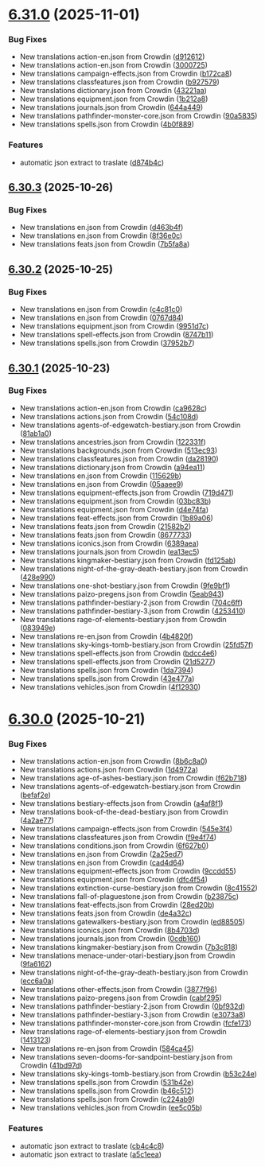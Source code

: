 # [6.31.0](https://github.com/allnnde/pf2e-esp-translation/compare/v6.30.3...v6.31.0) (2025-11-01)


### Bug Fixes

* New translations action-en.json from Crowdin ([d912612](https://github.com/allnnde/pf2e-esp-translation/commit/d91261283c7307339f5b191f7c1ac4dfd0233f61))
* New translations action-en.json from Crowdin ([3000725](https://github.com/allnnde/pf2e-esp-translation/commit/3000725fb2b3f34ee92fbb348ea1ace30105b6e5))
* New translations campaign-effects.json from Crowdin ([b172ca8](https://github.com/allnnde/pf2e-esp-translation/commit/b172ca8e54387ba5b3e1ec2eef82001c862dd4ef))
* New translations classfeatures.json from Crowdin ([b927579](https://github.com/allnnde/pf2e-esp-translation/commit/b927579a8fd0ff48c959cc338d9b178199a39e51))
* New translations dictionary.json from Crowdin ([43221aa](https://github.com/allnnde/pf2e-esp-translation/commit/43221aa69cf96be064ef30a9c5353ea0076fca94))
* New translations equipment.json from Crowdin ([1b212a8](https://github.com/allnnde/pf2e-esp-translation/commit/1b212a83fd6fb781ce3de85cd3d1733c9127eeae))
* New translations journals.json from Crowdin ([644a449](https://github.com/allnnde/pf2e-esp-translation/commit/644a44915865c25ceb081cc2d9d80c31432e4a21))
* New translations pathfinder-monster-core.json from Crowdin ([90a5835](https://github.com/allnnde/pf2e-esp-translation/commit/90a5835ee7a5e0613ac64390c1668e363515031f))
* New translations spells.json from Crowdin ([4b0f889](https://github.com/allnnde/pf2e-esp-translation/commit/4b0f889f591b9f2ca0e359509a5388d839068ae1))


### Features

* automatic json extract to traslate ([d874b4c](https://github.com/allnnde/pf2e-esp-translation/commit/d874b4cd49eb5ebe9ca28a85bd0c3f4d086d647f))



## [6.30.3](https://github.com/allnnde/pf2e-esp-translation/compare/v6.30.2...v6.30.3) (2025-10-26)


### Bug Fixes

* New translations en.json from Crowdin ([d463b4f](https://github.com/allnnde/pf2e-esp-translation/commit/d463b4f02062d88052b5f09a5073ce395aa45ec7))
* New translations en.json from Crowdin ([8f36e0c](https://github.com/allnnde/pf2e-esp-translation/commit/8f36e0c650106884cef9c3ee0f1f17a73f2cfba2))
* New translations feats.json from Crowdin ([7b5fa8a](https://github.com/allnnde/pf2e-esp-translation/commit/7b5fa8a135411d890bf8254f2188ee5435d13bfa))



## [6.30.2](https://github.com/allnnde/pf2e-esp-translation/compare/v6.30.1...v6.30.2) (2025-10-25)


### Bug Fixes

* New translations en.json from Crowdin ([c4c81c0](https://github.com/allnnde/pf2e-esp-translation/commit/c4c81c039da49ab596d4602b6564ce11f73d8d56))
* New translations en.json from Crowdin ([0767d84](https://github.com/allnnde/pf2e-esp-translation/commit/0767d84826df9463a1b43c7832c15460efb827bd))
* New translations equipment.json from Crowdin ([9951d7c](https://github.com/allnnde/pf2e-esp-translation/commit/9951d7c621bc0e157959b70dd74dd7c5f54cdb28))
* New translations spell-effects.json from Crowdin ([8747b11](https://github.com/allnnde/pf2e-esp-translation/commit/8747b117f883e99a736716304dc80e5f0b4c87ed))
* New translations spells.json from Crowdin ([37952b7](https://github.com/allnnde/pf2e-esp-translation/commit/37952b7c48eee18747153dec1c955132a88b5fcb))



## [6.30.1](https://github.com/allnnde/pf2e-esp-translation/compare/v6.30.0...v6.30.1) (2025-10-23)


### Bug Fixes

* New translations action-en.json from Crowdin ([ca9628c](https://github.com/allnnde/pf2e-esp-translation/commit/ca9628cd4470dbe6ccf0adb2429866b5626ae8f2))
* New translations actions.json from Crowdin ([54c108d](https://github.com/allnnde/pf2e-esp-translation/commit/54c108d53fec4575f0a850bc26d7659edf42e0b0))
* New translations agents-of-edgewatch-bestiary.json from Crowdin ([81ab1a0](https://github.com/allnnde/pf2e-esp-translation/commit/81ab1a0344cb0c248ec2bc559712ff8eeda4fdee))
* New translations ancestries.json from Crowdin ([122331f](https://github.com/allnnde/pf2e-esp-translation/commit/122331fcad7da3f628bc9a5e228c9fa1fa06a9ca))
* New translations backgrounds.json from Crowdin ([513ec93](https://github.com/allnnde/pf2e-esp-translation/commit/513ec9332f6fee8621a1fedf94eb5ba912dec628))
* New translations classfeatures.json from Crowdin ([da28190](https://github.com/allnnde/pf2e-esp-translation/commit/da2819086d4ff0674e01df6bea05be71814a0534))
* New translations dictionary.json from Crowdin ([a94ea11](https://github.com/allnnde/pf2e-esp-translation/commit/a94ea11f488fee7a533e6179c1446e37feb99d93))
* New translations en.json from Crowdin ([115629b](https://github.com/allnnde/pf2e-esp-translation/commit/115629b865292901630aaac4dc86ff2a910351e5))
* New translations en.json from Crowdin ([05aaee9](https://github.com/allnnde/pf2e-esp-translation/commit/05aaee9823db1c835d86e5c707a4b3a2602688a0))
* New translations equipment-effects.json from Crowdin ([719d471](https://github.com/allnnde/pf2e-esp-translation/commit/719d471fcdf33875062168aac3bfa915d8d0a108))
* New translations equipment.json from Crowdin ([03bc83b](https://github.com/allnnde/pf2e-esp-translation/commit/03bc83b0623cfa12f1c57544e1f1662328d6335e))
* New translations equipment.json from Crowdin ([d4e74fa](https://github.com/allnnde/pf2e-esp-translation/commit/d4e74fad6fe49499980546269a495b64700481ae))
* New translations feat-effects.json from Crowdin ([1b89a06](https://github.com/allnnde/pf2e-esp-translation/commit/1b89a064293fe3f92a152d47a3aa7bcaf42fbae7))
* New translations feats.json from Crowdin ([21582b2](https://github.com/allnnde/pf2e-esp-translation/commit/21582b25ee2a807d22e7fccdab028272090f09b7))
* New translations feats.json from Crowdin ([8677733](https://github.com/allnnde/pf2e-esp-translation/commit/8677733674a90704eb9d6b081b1b122651d500ff))
* New translations iconics.json from Crowdin ([6389aea](https://github.com/allnnde/pf2e-esp-translation/commit/6389aea3f337cbdabefd18a73d6b86f8b197e59e))
* New translations journals.json from Crowdin ([ea13ec5](https://github.com/allnnde/pf2e-esp-translation/commit/ea13ec5dca65fadb760da69d54716823016be77f))
* New translations kingmaker-bestiary.json from Crowdin ([fd125ab](https://github.com/allnnde/pf2e-esp-translation/commit/fd125ab3e8660db81fa39ebcdff1097c56a9d144))
* New translations night-of-the-gray-death-bestiary.json from Crowdin ([428e990](https://github.com/allnnde/pf2e-esp-translation/commit/428e99009956b40782619badefc105c065403c60))
* New translations one-shot-bestiary.json from Crowdin ([9fe9bf1](https://github.com/allnnde/pf2e-esp-translation/commit/9fe9bf1e5a7c455eb806cf4a5b895f5d5d2355e2))
* New translations paizo-pregens.json from Crowdin ([5eab943](https://github.com/allnnde/pf2e-esp-translation/commit/5eab9435695344602faf0f29a11404895dc51494))
* New translations pathfinder-bestiary-2.json from Crowdin ([704c6ff](https://github.com/allnnde/pf2e-esp-translation/commit/704c6ff8dedc9d2426119cf45f6070c9daaffa80))
* New translations pathfinder-bestiary-3.json from Crowdin ([4253410](https://github.com/allnnde/pf2e-esp-translation/commit/425341014c8a1057693e731c0cee075efc3d51ef))
* New translations rage-of-elements-bestiary.json from Crowdin ([083949e](https://github.com/allnnde/pf2e-esp-translation/commit/083949eff237d69a8c92b88af2955193372e3f95))
* New translations re-en.json from Crowdin ([4b4820f](https://github.com/allnnde/pf2e-esp-translation/commit/4b4820f4e530076e8b82a615708351300d62bb74))
* New translations sky-kings-tomb-bestiary.json from Crowdin ([25fd57f](https://github.com/allnnde/pf2e-esp-translation/commit/25fd57f93679c7c9329549c46216c94d236da46d))
* New translations spell-effects.json from Crowdin ([bdcc4e6](https://github.com/allnnde/pf2e-esp-translation/commit/bdcc4e60a828be73e05b87b3cfd99abcfec3dbc1))
* New translations spell-effects.json from Crowdin ([21d5277](https://github.com/allnnde/pf2e-esp-translation/commit/21d5277abdf6991d0a90bd1eeb729e7fbdf80d52))
* New translations spells.json from Crowdin ([1da7394](https://github.com/allnnde/pf2e-esp-translation/commit/1da7394604caed5fc66465cae3dd80eacffec197))
* New translations spells.json from Crowdin ([43e477a](https://github.com/allnnde/pf2e-esp-translation/commit/43e477a52aad37a56ad2619f1bebd11b02403086))
* New translations vehicles.json from Crowdin ([4f12930](https://github.com/allnnde/pf2e-esp-translation/commit/4f12930408b122dd51d83026c4488eeb49993638))



# [6.30.0](https://github.com/allnnde/pf2e-esp-translation/compare/v6.29.0...v6.30.0) (2025-10-21)


### Bug Fixes

* New translations action-en.json from Crowdin ([8b6c8a0](https://github.com/allnnde/pf2e-esp-translation/commit/8b6c8a07e32208f861e3899d9e2806c4e329ae9d))
* New translations actions.json from Crowdin ([1d4972a](https://github.com/allnnde/pf2e-esp-translation/commit/1d4972aa987880f59768d7aacd4c9e24506e3ac8))
* New translations age-of-ashes-bestiary.json from Crowdin ([f62b718](https://github.com/allnnde/pf2e-esp-translation/commit/f62b718d92747196b356d5d72dba8e3b9275b7ac))
* New translations agents-of-edgewatch-bestiary.json from Crowdin ([befaf2e](https://github.com/allnnde/pf2e-esp-translation/commit/befaf2e062a9b3ec3fa3c05b8196d9bdacd93b25))
* New translations bestiary-effects.json from Crowdin ([a4af8f1](https://github.com/allnnde/pf2e-esp-translation/commit/a4af8f1529f723e97b42ff3c6df124d38c01ba68))
* New translations book-of-the-dead-bestiary.json from Crowdin ([4a2ae77](https://github.com/allnnde/pf2e-esp-translation/commit/4a2ae773ee7737c231b0c6840a7b3f5a5eba1b9b))
* New translations campaign-effects.json from Crowdin ([545e3f4](https://github.com/allnnde/pf2e-esp-translation/commit/545e3f4ec32cc76aa9198ca9b837ddad07de18d1))
* New translations classfeatures.json from Crowdin ([f9e4f74](https://github.com/allnnde/pf2e-esp-translation/commit/f9e4f746af0baccafd166db2609f6bd92038072a))
* New translations conditions.json from Crowdin ([6f627b0](https://github.com/allnnde/pf2e-esp-translation/commit/6f627b06ad2cefe77d4e0966b5b27930f89703b7))
* New translations en.json from Crowdin ([2a25ed7](https://github.com/allnnde/pf2e-esp-translation/commit/2a25ed72e155feed40865cc0a9903cac8c48e2de))
* New translations en.json from Crowdin ([cad4d64](https://github.com/allnnde/pf2e-esp-translation/commit/cad4d64a73cb7a6c49ebc698a797cc86e5a94c46))
* New translations equipment-effects.json from Crowdin ([9ccdd55](https://github.com/allnnde/pf2e-esp-translation/commit/9ccdd554b5eb3b7f0d6b618d94c84bdcd15054bf))
* New translations equipment.json from Crowdin ([dfc4f54](https://github.com/allnnde/pf2e-esp-translation/commit/dfc4f5484cd784d69135acf0e84a34a419736b1e))
* New translations extinction-curse-bestiary.json from Crowdin ([8c41552](https://github.com/allnnde/pf2e-esp-translation/commit/8c41552c5f6e76c4fc7084b0b12b048b3f11b003))
* New translations fall-of-plaguestone.json from Crowdin ([b23875c](https://github.com/allnnde/pf2e-esp-translation/commit/b23875c03ae94803b21440aedfaac7900615aba8))
* New translations feat-effects.json from Crowdin ([28ed20b](https://github.com/allnnde/pf2e-esp-translation/commit/28ed20b9bc5198a2d45ae96666982c0c5be4623b))
* New translations feats.json from Crowdin ([de4a32c](https://github.com/allnnde/pf2e-esp-translation/commit/de4a32c538ac6023dd6ab9135f59539bd5db92e6))
* New translations gatewalkers-bestiary.json from Crowdin ([ed88505](https://github.com/allnnde/pf2e-esp-translation/commit/ed88505b1fa21ab2172b48ec9e43cde5f5face00))
* New translations iconics.json from Crowdin ([8b4703d](https://github.com/allnnde/pf2e-esp-translation/commit/8b4703d966afe75c15105b9b8e59af4b24b50207))
* New translations journals.json from Crowdin ([0cdb160](https://github.com/allnnde/pf2e-esp-translation/commit/0cdb1604fea1f5d8ffbcbeee58e6d041ae7e914b))
* New translations kingmaker-bestiary.json from Crowdin ([7b3c818](https://github.com/allnnde/pf2e-esp-translation/commit/7b3c818de99da4c06910e774e119c16bf0ca62b1))
* New translations menace-under-otari-bestiary.json from Crowdin ([9fa6162](https://github.com/allnnde/pf2e-esp-translation/commit/9fa616277fa7807240229d6b3fc2c5d00ae3de9b))
* New translations night-of-the-gray-death-bestiary.json from Crowdin ([ecc6a0a](https://github.com/allnnde/pf2e-esp-translation/commit/ecc6a0a9f9da419429505071ec29efb049ae0b12))
* New translations other-effects.json from Crowdin ([3877f96](https://github.com/allnnde/pf2e-esp-translation/commit/3877f96932d176a29b46fcc28e4b4ecd319b92e2))
* New translations paizo-pregens.json from Crowdin ([cabf295](https://github.com/allnnde/pf2e-esp-translation/commit/cabf2955fa9ea319e1f2d80ce0bf87c0b5624a6b))
* New translations pathfinder-bestiary-2.json from Crowdin ([0bf932d](https://github.com/allnnde/pf2e-esp-translation/commit/0bf932d8228b1efd7502fb7156352f1f87fbf4ed))
* New translations pathfinder-bestiary-3.json from Crowdin ([e3073a8](https://github.com/allnnde/pf2e-esp-translation/commit/e3073a8fcb9b0e0c0842481d21eb6a77b2bf95cc))
* New translations pathfinder-monster-core.json from Crowdin ([fcfe173](https://github.com/allnnde/pf2e-esp-translation/commit/fcfe17309664d4e5e0a02ed9c048d0e0c1e74549))
* New translations rage-of-elements-bestiary.json from Crowdin ([1413123](https://github.com/allnnde/pf2e-esp-translation/commit/14131237e49bdc65feb0c86bbaa77f38afc835d1))
* New translations re-en.json from Crowdin ([584ca45](https://github.com/allnnde/pf2e-esp-translation/commit/584ca455dbada67e4adfa5171ea6f22dbb571f7e))
* New translations seven-dooms-for-sandpoint-bestiary.json from Crowdin ([41bd97d](https://github.com/allnnde/pf2e-esp-translation/commit/41bd97d1ac422364831b5e0c9b65529d8aedb9fb))
* New translations sky-kings-tomb-bestiary.json from Crowdin ([b53c24e](https://github.com/allnnde/pf2e-esp-translation/commit/b53c24e41966e0ee30cdb956b2a8d78c1540b300))
* New translations spells.json from Crowdin ([531b42e](https://github.com/allnnde/pf2e-esp-translation/commit/531b42e49d74e052b738e3ac81e8fea63745dbbb))
* New translations spells.json from Crowdin ([b46c512](https://github.com/allnnde/pf2e-esp-translation/commit/b46c512bde6ab1ca888507dca2b7c1c90baca70d))
* New translations spells.json from Crowdin ([c224ab9](https://github.com/allnnde/pf2e-esp-translation/commit/c224ab9c3ef34a2adf9c1e8ec4dadb1fa969429c))
* New translations vehicles.json from Crowdin ([ee5c05b](https://github.com/allnnde/pf2e-esp-translation/commit/ee5c05b147f6806a2efafcd91acf8d651523fb49))


### Features

* automatic json extract to traslate ([cb4c4c8](https://github.com/allnnde/pf2e-esp-translation/commit/cb4c4c83e893a7bfa73c2c92810d7efd178b118a))
* automatic json extract to traslate ([a5c1eea](https://github.com/allnnde/pf2e-esp-translation/commit/a5c1eea8121e60562b8c774585921fb382e76399))



